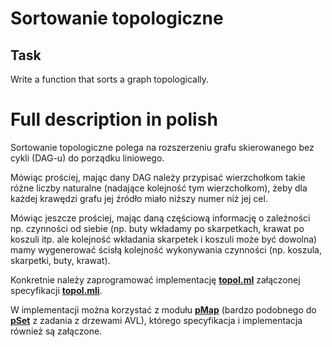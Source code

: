 # Sortowanie topologiczne

## Task

Write a function that sorts a graph topologically.

# Full description in polish

Sortowanie topologiczne polega na rozszerzeniu grafu skierowanego bez cykli (DAG-u) do porządku liniowego.

Mówiąc prościej, mając dany DAG należy przypisać wierzchołkom takie różne liczby naturalne (nadające kolejność tym wierzchołkom), żeby dla każdej krawędzi grafu jej źródło miało niższy numer niż jej cel.

Mówiąc jeszcze prościej, mając daną częściową informację o zależności np. czynności od siebie (np. buty wkładamy po skarpetkach, krawat po koszuli itp. ale kolejność wkładania skarpetek i koszuli może być dowolna) mamy wygenerować ścisłą kolejność wykonywania czynności (np. koszula, skarpetki, buty, krawat).

Konkretnie należy zaprogramować implementację [**topol.ml**](https://github.com/patjed41/WPF/blob/master/task5/src/topol.ml) załączonej specyfikacji [**topol.mli**](https://github.com/patjed41/WPF/blob/master/task5/src/topol.mli).

W implementacji można korzystać z modułu [**pMap**](https://github.com/patjed41/WPF/blob/master/task5/src/pMap.mli) (bardzo podobnego do [**pSet**](https://github.com/patjed41/WPF/blob/master/task3/src/pSet.mli) z zadania z drzewami AVL), którego specyfikacja i implementacja również są załączone. 

